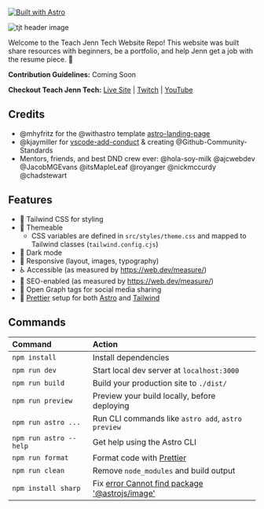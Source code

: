 [![Built with Astro](https://astro.badg.es/v1/built-with-astro.svg)](https://astro.build)

![tjt header image](https://user-images.githubusercontent.com/77285384/213879912-9dfcfb20-cf87-44e8-9d19-1121a7dfd882.png)

Welcome to the Teach Jenn Tech Website Repo! This website was built share resources with beginners, be a portfolio, and help Jenn get a job with the resume piece. 🤞 

**Contribution Guidelines:** Coming Soon

**Checkout Teach Jenn Tech:** [Live Site](https://portfolio-teachjenntech.vercel.app/) | [Twitch](https://www.twitch.tv/jennjunod) | [YouTube](https://www.youtube.com/channel/UCOYqYy7ebj5j63TbdGB-Lcg)
 

## Credits

- @mhyfritz for the @withastro template [astro-landing-page](https://github.com/mhyfritz/astro-landing-page)
- @kjaymiller for [vscode-add-conduct](https://github.com/Github-Community-Standards/vscode-add-conduct) & creating @Github-Community-Standards
- Mentors, friends, and best DND crew ever: @hola-soy-milk @ajcwebdev @JacobMGEvans @itsMapleLeaf @royanger @nickmccurdy @chadstewart 


## Features

- 💨 Tailwind CSS for styling
- 🎨 Themeable
  - CSS variables are defined in `src/styles/theme.css` and mapped to Tailwind classes (`tailwind.config.cjs`)
- 🌙 Dark mode
- 📱 Responsive (layout, images, typography)
- ♿ Accessible (as measured by https://web.dev/measure/)
- 🔎 SEO-enabled (as measured by https://web.dev/measure/)
- 🔗 Open Graph tags for social media sharing
- 💅 [Prettier](https://prettier.io/) setup for both [Astro](https://github.com/withastro/prettier-plugin-astro) and [Tailwind](https://github.com/tailwindlabs/prettier-plugin-tailwindcss)

## Commands

| Command                | Action                                             |
| :--------------------- | :------------------------------------------------- |
| `npm install`          | Install dependencies                               |
| `npm run dev`          | Start local dev server at `localhost:3000`         |
| `npm run build`        | Build your production site to `./dist/`            |
| `npm run preview`      | Preview your build locally, before deploying       |
| `npm run astro ...`    | Run CLI commands like `astro add`, `astro preview` |
| `npm run astro --help` | Get help using the Astro CLI                       |
| `npm run format`       | Format code with [Prettier](https://prettier.io/)  |
| `npm run clean`        | Remove `node_modules` and build output             |
| `npm install sharp`        | Fix [error   Cannot find package '@astrojs/image'](https://docs.astro.build/en/guides/integrations-guide/image/#installing-sharp-optional)            |
